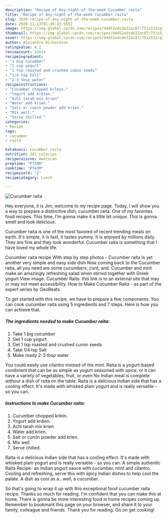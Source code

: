 ```yaml
---
description: "Recipe of Any-night-of-the-week Cucumber raita"
title: "Recipe of Any-night-of-the-week Cucumber raita"
slug: 2639-recipe-of-any-night-of-the-week-cucumber-raita
date: 2020-11-13T01:45:23.555Z
image: https://img-global.cpcdn.com/recipes/d4d52edcde32ac87/751x532cq70/cucumber-raita-recipe-main-photo.jpg
thumbnail: https://img-global.cpcdn.com/recipes/d4d52edcde32ac87/751x532cq70/cucumber-raita-recipe-main-photo.jpg
cover: https://img-global.cpcdn.com/recipes/d4d52edcde32ac87/751x532cq70/cucumber-raita-recipe-main-photo.jpg
author: Alejandro Richardson
ratingvalue: 4.2
reviewcount: 31614
recipeingredient:
- "1 big cucumber"
- "1 cup yogurt"
- "1 tsp roasted and crushed cumin seeds"
- "1/4 tsp Salt"
- "2-3 tbsp water"
recipeinstructions:
- "Cucumber chopped krlein."
- "Yogurt add krdien."
- "Achi tarah mix krien"
- "Water add krien."
- "Salt or cumin powder add krien."
- "Mix well."
- "Serve chilled."
categories:
- Recipe
tags:
- cucumber
- raita

katakunci: cucumber raita 
nutrition: 241 calories
recipecuisine: American
preptime: "PT29M"
cooktime: "PT43M"
recipeyield: "2"
recipecategory: Lunch

---
```



![Cucumber raita](https://img-global.cpcdn.com/recipes/d4d52edcde32ac87/751x532cq70/cucumber-raita-recipe-main-photo.jpg)

Hey everyone, it is Jim, welcome to my recipe page. Today, I will show you a way to prepare a distinctive dish, cucumber raita. One of my favorites food recipes. This time, I'm gonna make it a little bit unique. This is gonna smell and look delicious.

Cucumber raita is one of the most favored of recent trending meals on earth. It's simple, it is fast, it tastes yummy. It is enjoyed by millions daily. They are fine and they look wonderful. Cucumber raita is something that I have loved my whole life.

Cucumber raita recipe With step by step photos - Cucumber raita Is yet another very simple and easy side dish Now coming back to the Cucumber raita, all you need are some cucumbers, curd, and. Cucumber and mint make an amazingly refreshing salad when stirred together with Greek yogurt View image. Cucumber Raita. this link is to an external site that may or may not meet accessibility. How to Make Cucumber Raita - as part of the expert series by GeoBeats.


To get started with this recipe, we have to prepare a few components. You can cook cucumber raita using 5 ingredients and 7 steps. Here is how you can achieve that.

<!--inarticleads1-->

##### The ingredients needed to make Cucumber raita:

1. Take 1 big cucumber
1. Get 1 cup yogurt
1. Get 1 tsp roasted and crushed cumin seeds
1. Take 1/4 tsp Salt
1. Make ready 2-3 tbsp water


You could easily use cilantro instead of the mint. Raita is a yogurt-based condiment that can be as simple as yogurt seasoned with spice, or it can have a variety of vegetables, fruit, or even No Indian meal is complete without a dish of raita on the table. Raita is a delicious Indian side that has a cooling effect. It&#39;s made with whisked plain yogurt and is really versatile - so you can. 

<!--inarticleads2-->

##### Instructions to make Cucumber raita:

1. Cucumber chopped krlein.
1. Yogurt add krdien.
1. Achi tarah mix krien
1. Water add krien.
1. Salt or cumin powder add krien.
1. Mix well.
1. Serve chilled.


Raita is a delicious Indian side that has a cooling effect. It&#39;s made with whisked plain yogurt and is really versatile - so you can. A simple authentic Raita Recipe- an Indian yogurt sauce with cucumber, mint and cilantro. Cooling and refreshing, serve this with spicy Indian dishes to help cool the palate. A dish as cool as a…well, a cucumber. 

So that's going to wrap it up with this exceptional food cucumber raita recipe. Thanks so much for reading. I'm confident that you can make this at home. There is gonna be more interesting food in home recipes coming up. Remember to bookmark this page on your browser, and share it to your family, colleague and friends. Thank you for reading. Go on get cooking!
